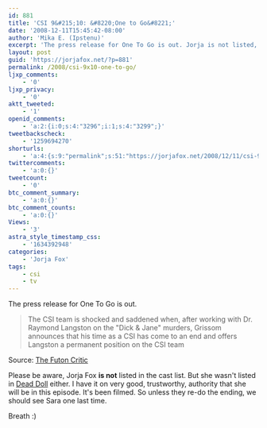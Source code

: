 ```yaml
---
id: 881
title: 'CSI 9&#215;10: &#8220;One to Go&#8221;'
date: '2008-12-11T15:45:42-08:00'
author: 'Mika E. (Ipstenu)'
excerpt: 'The press release for One To Go is out. Jorja is not listed, but she wasn''t in "Dead Doll" so take it with some salt, please.'
layout: post
guid: 'https://jorjafox.net/?p=881'
permalink: /2008/csi-9x10-one-to-go/
ljxp_comments:
    - '0'
ljxp_privacy:
    - '0'
aktt_tweeted:
    - '1'
openid_comments:
    - 'a:2:{i:0;s:4:"3296";i:1;s:4:"3299";}'
tweetbackscheck:
    - '1259694270'
shorturls:
    - 'a:4:{s:9:"permalink";s:51:"https://jorjafox.net/2008/12/11/csi-9x10-one-to-go/";s:7:"tinyurl";s:25:"http://tinyurl.com/l23lq8";s:4:"isgd";s:18:"http://is.gd/536fE";s:5:"bitly";s:20:"http://bit.ly/7ySN0e";}'
twittercomments:
    - 'a:0:{}'
tweetcount:
    - '0'
btc_comment_summary:
    - 'a:0:{}'
btc_comment_counts:
    - 'a:0:{}'
Views:
    - '3'
astra_style_timestamp_css:
    - '1634392948'
categories:
    - 'Jorja Fox'
tags:
    - csi
    - tv
---
```


The press release for One To Go is out.

<blockquote>The CSI team is shocked and saddened when, after working with Dr. Raymond Langston on the "Dick & Jane" murders, Grissom announces that his time as a CSI has come to an end and offers Langston a permanent position on the CSI team</blockquote>

Source: <a href="http://www.thefutoncritic.com/listings.aspx?id=20081204cbs17">The Futon Critic</a>
<!--more-->

Please be aware, Jorja Fox <strong>is not</strong> listed in the cast list.  But she wasn't listed in <a href="http://www.thefutoncritic.com/listings.aspx?id=20080515cbs11">Dead Doll</a> either.  I have it on very good, trustworthy, authority that she will be in this episode.  It's been filmed.  So unless they re-do the ending, we should see Sara one last time.

Breath :)